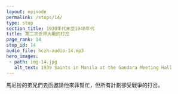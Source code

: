 ```yaml
---
layout: episode
permalink: /stops/14/
type: stop
section_title: 1930年代末至1940年代
title: 第二次世界大戰的打岔
page_rank: 14
stop_id: 14
audio_file: hczh-audio-14.mp3
hero_images:
 - path: img-14.jpg
   alt_text: 1939 Saints in Manila at the Gandara Meeting Hall
---
```


<!-- The brothers in Manila were eager to invite Witness Lee to come and help the church. But all plans were interrupted by the outbreak of World War II. -->

<!---
title: 第二次世界大戰的打岔
--->
馬尼拉的弟兄們去函邀請他來菲幫忙，但所有計劃卻受戰爭的打岔。


<!--- TRANSCRIPT
When the brothers in Manila heard Brother Nee’s praise of Witness Lee, they immediately corresponded with Brother Lee, inviting him to come to the Philippines to help with the work. They also began processing all the necessary requirements for his visit. However, their plans were interrupted by the outbreak of World War II. 

當馬尼拉的弟兄們聽到倪弟兄對李常受的稱讚，他們立刻去函邀請他來菲幫忙，且已為他辦好來非入境手續，但卻受戰爭的打岔。
-->
